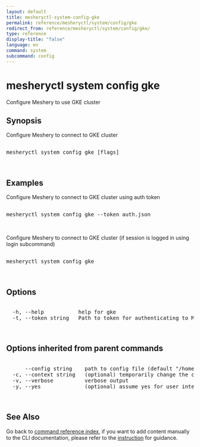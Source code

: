 ```yaml
---
layout: default
title: mesheryctl-system-config-gke
permalink: reference/mesheryctl/system/config/gke
redirect_from: reference/mesheryctl/system/config/gke/
type: reference
display-title: "false"
language: en
command: system
subcommand: config
---
```


# mesheryctl system config gke

Configure Meshery to use GKE cluster

## Synopsis

Configure Meshery to connect to GKE cluster
<pre class='codeblock-pre'>
<div class='codeblock'>
mesheryctl system config gke [flags]

</div>
</pre> 

## Examples

Configure Meshery to connect to GKE cluster using auth token
<pre class='codeblock-pre'>
<div class='codeblock'>
mesheryctl system config gke --token auth.json

</div>
</pre> 

Configure Meshery to connect to GKE cluster (if session is logged in using login subcommand)
<pre class='codeblock-pre'>
<div class='codeblock'>
mesheryctl system config gke

</div>
</pre> 

## Options

<pre class='codeblock-pre'>
<div class='codeblock'>
  -h, --help           help for gke
  -t, --token string   Path to token for authenticating to Meshery API

</div>
</pre>

## Options inherited from parent commands

<pre class='codeblock-pre'>
<div class='codeblock'>
      --config string    path to config file (default "/home/n2/.meshery/config.yaml")
  -c, --context string   (optional) temporarily change the current context.
  -v, --verbose          verbose output
  -y, --yes              (optional) assume yes for user interactive prompts.

</div>
</pre>

## See Also

Go back to [command reference index](/reference/mesheryctl/), if you want to add content manually to the CLI documentation, please refer to the [instruction](/project/contributing/contributing-cli#preserving-manually-added-documentation) for guidance.
